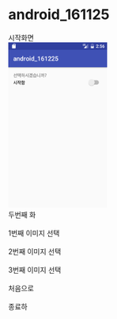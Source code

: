 # android_161125

시작화면
<br>
<img src="https://github.com/qhdl301/android_161125/blob/master/app/fixel/Screenshot_1480042587.png?raw=true" width=200px></img>
</br>
두번째 화
<br>
<img scr="https://github.com/qhdl301/android_161125/blob/master/app/fixel/Screenshot_1480042609.png?raw=true" width=150px></img>
</br>
1번째 이미지 선택
<br><img scr="https://github.com/qhdl301/android_161125/blob/master/app/fixel/Screenshot_1480042713.png?raw=true" width=150px></img></br>
2번째 이미지 선택
<br><img scr="https://github.com/qhdl301/android_161125/blob/master/app/fixel/Screenshot_1480042725.png?raw=true" width=150px></img></br>
3번째 이미지 선택
<br><img scr="https://github.com/qhdl301/android_161125/blob/master/app/fixel/Screenshot_1480042730.png?raw=true" width=150px></img></br>
처음으로
<br><img scr="https://github.com/qhdl301/android_161125/blob/master/app/fixel/Screenshot_1480042739.png?raw=true" width=150px></img></br>
종료하
<br><img scr="https://github.com/qhdl301/android_161125/blob/master/app/fixel/Screenshot_1480042744.png?raw=true" width=150px></img></br>
